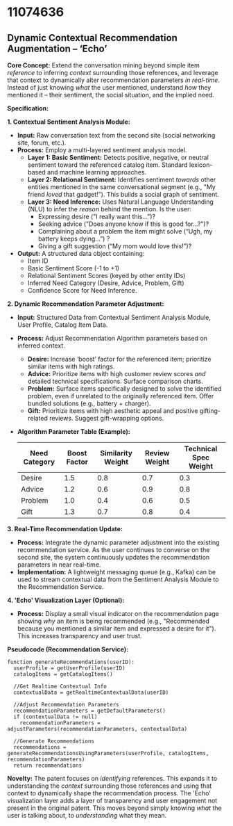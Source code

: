 # 11074636

## Dynamic Contextual Recommendation Augmentation – ‘Echo’

**Core Concept:** Extend the conversation mining beyond simple item *reference* to inferring *context* surrounding those references, and leverage that context to dynamically alter recommendation parameters *in real-time*.  Instead of just knowing *what* the user mentioned, understand *how* they mentioned it – their sentiment, the social situation, and the implied need.

**Specification:**

**1. Contextual Sentiment Analysis Module:**

*   **Input:** Raw conversation text from the second site (social networking site, forum, etc.).
*   **Process:**  Employ a multi-layered sentiment analysis model.
    *   **Layer 1: Basic Sentiment:** Detects positive, negative, or neutral sentiment toward the referenced catalog item. Standard lexicon-based and machine learning approaches.
    *   **Layer 2: Relational Sentiment:**  Identifies sentiment *towards* other entities mentioned in the same conversational segment (e.g., "My friend *loved* that gadget!").  This builds a social graph of sentiment.
    *   **Layer 3: Need Inference:**  Uses Natural Language Understanding (NLU) to infer the *reason* behind the mention. Is the user:
        *   Expressing desire ("I really want this...")?
        *   Seeking advice ("Does anyone know if this is good for…?")?
        *   Complaining about a problem the item might solve (“Ugh, my battery keeps dying…”) ?
        *   Giving a gift suggestion (“My mom would love this!”)?
*   **Output:** A structured data object containing:
    *   Item ID
    *   Basic Sentiment Score (-1 to +1)
    *   Relational Sentiment Scores (keyed by other entity IDs)
    *   Inferred Need Category (Desire, Advice, Problem, Gift)
    *   Confidence Score for Need Inference.

**2. Dynamic Recommendation Parameter Adjustment:**

*   **Input:** Structured Data from Contextual Sentiment Analysis Module, User Profile, Catalog Item Data.
*   **Process:**  Adjust Recommendation Algorithm parameters based on inferred context.
    *   **Desire:** Increase ‘boost’ factor for the referenced item; prioritize similar items with high ratings.
    *   **Advice:** Prioritize items with high customer review scores *and* detailed technical specifications. Surface comparison charts.
    *   **Problem:** Surface items specifically designed to solve the identified problem, even if unrelated to the originally referenced item. Offer bundled solutions (e.g., battery + charger).
    *   **Gift:** Prioritize items with high aesthetic appeal and positive gifting-related reviews. Suggest gift-wrapping options.
*   **Algorithm Parameter Table (Example):**

    | Need Category | Boost Factor | Similarity Weight | Review Weight | Technical Spec Weight |
    |---------------|--------------|-------------------|----------------|------------------------|
    | Desire        | 1.5          | 0.8               | 0.7            | 0.3                    |
    | Advice        | 1.2          | 0.6               | 0.9            | 0.8                    |
    | Problem       | 1.0          | 0.4               | 0.6            | 0.5                    |
    | Gift          | 1.3          | 0.7               | 0.8            | 0.4                    |

**3. Real-Time Recommendation Update:**

*   **Process:** Integrate the dynamic parameter adjustment into the existing recommendation service.  As the user continues to converse on the second site, the system continuously updates the recommendation parameters in near real-time.
*   **Implementation:**  A lightweight messaging queue (e.g., Kafka) can be used to stream contextual data from the Sentiment Analysis Module to the Recommendation Service.

**4.  'Echo' Visualization Layer (Optional):**

*   **Process:**  Display a small visual indicator on the recommendation page showing *why* an item is being recommended (e.g., "Recommended because you mentioned a similar item and expressed a desire for it"). This increases transparency and user trust.

**Pseudocode (Recommendation Service):**

```
function generateRecommendations(userID):
  userProfile = getUserProfile(userID)
  catalogItems = getCatalogItems()

  //Get Realtime Contextual Info
  contextualData = getRealtimeContextualData(userID)

  //Adjust Recommendation Parameters
  recommendationParameters = getDefaultParameters()
  if (contextualData != null)
    recommendationParameters = adjustParameters(recommendationParameters, contextualData)

  //Generate Recommendations
  recommendations = generateRecommendationsUsingParameters(userProfile, catalogItems, recommendationParameters)
  return recommendations
```

**Novelty:**  The patent focuses on *identifying* references. This expands it to understanding the *context* surrounding those references and using that context to dynamically shape the recommendation process. The 'Echo' visualization layer adds a layer of transparency and user engagement not present in the original patent. This moves beyond simply knowing *what* the user is talking about, to *understanding* what they mean.